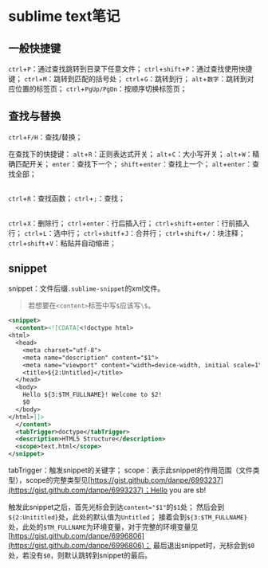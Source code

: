 # sublime text笔记
## 一般快捷键
`ctrl`+`P`：通过查找跳转到目录下任意文件；
`ctrl`+`shift`+`P`：通过查找使用快捷键；
`ctrl`+`M`：跳转到匹配的括号处；
`ctrl`+`G`：跳转到行；
`alt`+`数字`：跳转到对应位置的标签页；
`ctrl`+`PgUp/PgDn`：按顺序切换标签页；

## 查找与替换
`ctrl`+`F/H`：查找/替换；

在查找下的快捷键：
`alt`+`R`：正则表达式开关；
`alt`+`C`：大小写开关；
`alt`+`W`：精确匹配开关；
`enter`：查找下一个；
`shift`+`enter`：查找上一个；
`alt`+`enter`：查找全部；

## 
`ctrl`+`R`：查找函数；
`ctrl`+`;`：查找；

## 
`ctrl`+`X`：删除行；
`ctrl`+`enter`：行后插入行；
`ctrl`+`shift`+`enter`：行前插入行；
`ctrl`+`L`：选中行；
`ctrl`+`shitf`+`J`：合并行；
`ctrl`+`shift`+`/`：块注释；
`ctrl`+`shift`+`V`：粘贴并自动缩进；

## snippet
snippet：文件后缀`.sublime-snippet`的xml文件。
> 若想要在`<content>`标签中写`$`应该写`\$`。
```xml
<snippet>
  <content><![CDATA[<!doctype html>
<html>
  <head>
    <meta charset="utf-8">
    <meta name="description" content="$1">
    <meta name="viewport" content="width=device-width, initial scale=1">
    <title>${2:Untitled}</title>
  </head>
  <body>
    Hello ${3:$TM_FULLNAME}! Welcome to $2!
    $0
  </body>
</html>]]>
  </content>
  <tabTrigger>doctype</tabTrigger>
  <description>HTML5 Structure</description>
  <scope>text.html</scope>
</snippet>
```
tabTrigger：触发snippet的关键字；
scope：表示此snippet的作用范围（文件类型），scope的完整类型见[https://gist.github.com/danpe/6993237](https://gist.github.com/danpe/6993237)；Hello you are sb!

触发此snippet之后，首先光标会到达`content="$1"`的`$1`处；
然后会到`${2:Unititled}`处，此处的默认值为`Untitled`；
接着会到`${3:$TM_FULLNAME}`处，此处的`$TM_FULLNAME`为环境变量，对于完整的环境变量见[https://gist.github.com/danpe/6996806](https://gist.github.com/danpe/6996806)；
最后退出snippet时，光标会到`$0`处，若没有`$0`，则默认跳转到snippet的最后。
